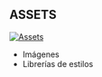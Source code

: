 ## ASSETS
[![Assets](https://img.shields.io/badge/Assets-blue?style=for-the-badge&logo=git&logoColor=white&labelColor=101010)](https://github.com/Alberto-mt/assets)
 - Imágenes
 - Librerías de estilos
